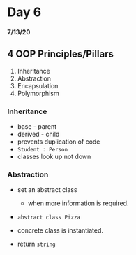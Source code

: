 # Day 6
#### 7/13/20

## 4 OOP Principles/Pillars
1. Inheritance
1. Abstraction
1. Encapsulation
1. Polymorphism

### Inheritance
- base - parent
- derived - child
- prevents duplication of code
- `Student : Person`
- classes look up not down

### Abstraction
- set an abstract class
    - when more information is required.
- `abstract class Pizza`
- concrete class is instantiated. 

- return `string`